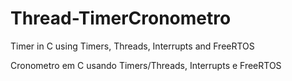 # Thread-TimerCronometro
Timer in C using Timers, Threads, Interrupts and FreeRTOS

Cronometro em C usando Timers/Threads, Interrupts e FreeRTOS
